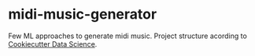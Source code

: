 # midi-music-generator
Few ML approaches to generate midi music. Project structure acording to [Cookiecutter Data Science](https://drivendata.github.io/cookiecutter-data-science/).